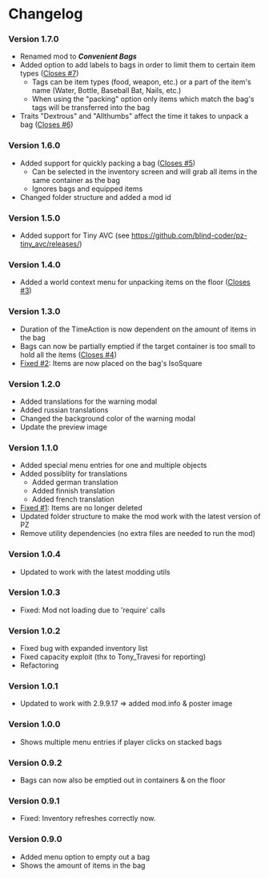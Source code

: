 # Changelog

### Version 1.7.0

- Renamed mod to ___Convenient Bags___
- Added option to add labels to bags in order to limit them to certain item types ([Closes #7](https://github.com/rm-code/convenient-bags/issues/7))
	- Tags can be item types (food, weapon, etc.) or a part of the item's name (Water, Bottle, Baseball Bat, Nails, etc.)
	- When using the "packing" option only items which match the bag's tags will be transferred into the bag
- Traits "Dextrous" and "Allthumbs" affect the time it takes to unpack a bag ([Closes #6](https://github.com/rm-code/convenient-bags/issues/6))

### Version 1.6.0

- Added support for quickly packing a bag ([Closes #5](https://github.com/rm-code/convenient-bags/issues/5))
	- Can be selected in the inventory screen and will grab all items in the same container as the bag
	- Ignores bags and equipped items
- Changed folder structure and added a mod id

### Version 1.5.0

- Added support for Tiny AVC (see https://github.com/blind-coder/pz-tiny_avc/releases/)

### Version 1.4.0

- Added a world context menu for unpacking items on the floor ([Closes #3](https://github.com/rm-code/convenient-bags/issues/3))

### Version 1.3.0

- Duration of the TimeAction is now dependent on the amount of items in the bag
- Bags can now be partially emptied if the target container is too small to hold all the items ([Closes #4](https://github.com/rm-code/convenient-bags/issues/4))
- [Fixed #2](https://github.com/rm-code/convenient-bags/issues/2): Items are now placed on the bag's IsoSquare

### Version 1.2.0

- Added translations for the warning modal
- Added russian translations
- Changed the background color of the warning modal
- Update the preview image

### Version 1.1.0

- Added special menu entries for one and multiple objects
- Added possiblity for translations
	- Added german translation
	- Added finnish translation
	- Added french translation
- [Fixed #1](https://github.com/rm-code/convenient-bags/issues/1): Items are no longer deleted
- Updated folder structure to make the mod work with the latest version of PZ
- Remove utility dependencies (no extra files are needed to run the mod)

### Version 1.0.4

- Updated to work with the latest modding utils

### Version 1.0.3

- Fixed: Mod not loading due to 'require' calls

### Version 1.0.2

- Fixed bug with expanded inventory list
- Fixed capacity exploit (thx to Tony_Travesi for reporting)
- Refactoring

### Version 1.0.1

- Updated to work with 2.9.9.17
=> added mod.info & poster image

### Version 1.0.0

- Shows multiple menu entries if player clicks on stacked bags

### Version 0.9.2

- Bags can now also be emptied out in containers & on the floor

### Version 0.9.1

- Fixed: Inventory refreshes correctly now.

### Version 0.9.0

- Added menu option to empty out a bag
- Shows the amount of items in the bag
